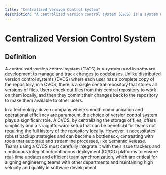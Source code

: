 ```yaml
---
title: "Centralized Version Control System"
description: "A centralized version control system (CVCS) is a system used in software development to manage and track changes to codebases. Unlike distributed version control systems (DVCS) where each user has a complete copy of the repository, in a CVCS, there is a single central repository that stores all versions of files. Users check out files from this central repository to work on them locally, and then they commit their changes back to the repository to make them available to other users."
---
```


# Centralized Version Control System

## Definition

A centralized version control system (CVCS) is a system used in software development to manage and track changes to codebases. Unlike distributed version control systems (DVCS) where each user has a complete copy of the repository, in a CVCS, there is a single central repository that stores all versions of files. Users check out files from this central repository to work on them locally, and then they commit their changes back to the repository to make them available to other users.

In a technology-driven company where smooth communication and operational efficiency are paramount, the choice of version control system plays a significant role. A CVCS, by centralizing the storage of files, offers simplicity and a straightforward setup that can be beneficial for teams not requiring the full history of the repository locally. However, it necessitates robust backup strategies and can become a bottleneck, contrasting with tools that automate and streamline processes, like Semantic Release. Teams using a CVCS must carefully integrate it with their issue trackers and continuous integration/continuous deployment (CI/CD) platforms to ensure real-time updates and efficient team synchronization, which are critical for aligning engineering teams with other departments and maintaining high velocity and quality in software development.

